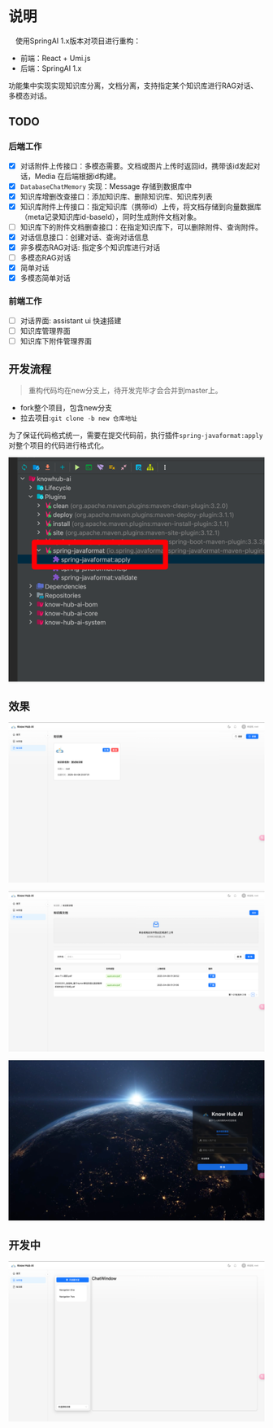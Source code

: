 # 说明

&emsp;使用SpringAI 1.x版本对项目进行重构：

- 前端：React + Umi.js
- 后端：SpringAI 1.x

功能集中实现实现知识库分离，文档分离，支持指定某个知识库进行RAG对话、多模态对话。


## TODO 

### 后端工作

- [x] 对话附件上传接口：多模态需要。文档或图片上传时返回id，携带该id发起对话，Media 在后端根据id构建。
- [x] `DatabaseChatMemory` 实现：Message 存储到数据库中
- [x] 知识库增删改查接口：添加知识库、删除知识库、知识库列表
- [x] 知识库附件上传接口：指定知识库（携带id）上传，将文档存储到向量数据库（meta记录知识库id-baseId），同时生成附件文档对象。
- [ ] 知识库下的附件文档删查接口：在指定知识库下，可以删除附件、查询附件。
- [x] 对话信息接口：创建对话、查询对话信息
- [x] 非多模态RAG对话: 指定多个知识库进行对话
- [ ] 多模态RAG对话
- [x] 简单对话
- [x] 多模态简单对话

### 前端工作

- [ ] 对话界面: assistant ui 快速搭建
- [ ] 知识库管理界面
- [ ] 知识库下附件管理界面

## 开发流程

> 重构代码均在new分支上，待开发完毕才会合并到master上。

- fork整个项目，包含new分支
- 拉去项目:`git clone -b new 仓库地址`

为了保证代码格式统一，需要在提交代码前，执行插件`spring-javaformat:apply`对整个项目的代码进行格式化。

![format](doc/images/format.png)


## 效果

![img.png](doc/images/1.png)

![img.png](doc/images/2.png)

![img.png](doc/images/3.png)


## 开发中

![img.png](doc/images/dev-1.png)